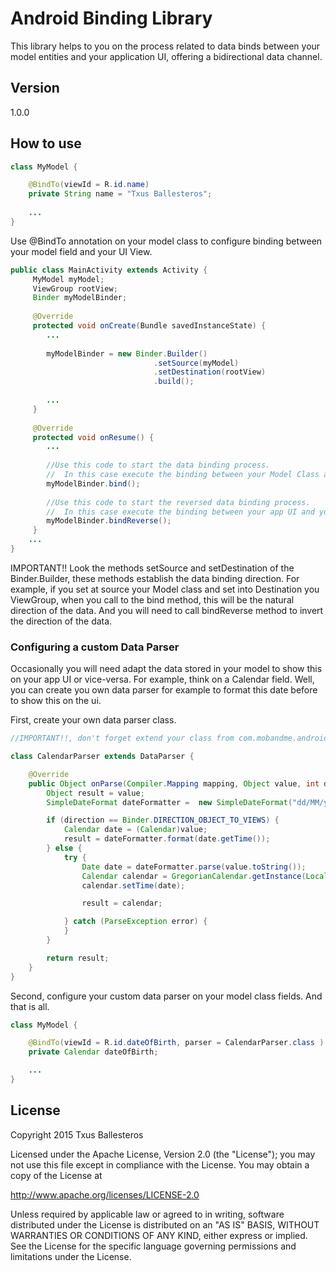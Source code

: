 # Android Binding Library

This library helps to you on the process related to data binds between your model entities and your application UI, offering a bidirectional data channel.

## Version

1.0.0

## How to use

```java
class MyModel {

    @BindTo(viewId = R.id.name)
    private String name = "Txus Ballesteros";
    
    ...
}
```
Use @BindTo annotation on your model class to configure binding between your model field and your UI View.

```java
public class MainActivity extends Activity {
     MyModel myModel;
     ViewGroup rootView;
     Binder myModelBinder;
    
     @Override
     protected void onCreate(Bundle savedInstanceState) {
        ...
        
        myModelBinder = new Binder.Builder()
                                .setSource(myModel)
                                .setDestination(rootView)
                                .build();
                                
        ...
     }
     
     @Override
     protected void onResume() {
        ...
        
        //Use this code to start the data binding process.
        //  In this case execute the binding between your Model Class and your app UI.
        myModelBinder.bind();
        
        //Use this code to start the reversed data binding process.
        //  In this case execute the binding between your app UI and your Model Class.
        myModelBinder.bindReverse();
     }
    ...
}
```
IMPORTANT!! Look the methods setSource and setDestination of the Binder.Builder, these methods establish the data binding direction. For example, 
if you set at source your Model class and set into Destination you ViewGroup, when you call to the bind method, this will be the natural direction of 
the data. And you will need to call bindReverse method to invert the direction of the data.

### Configuring a custom Data Parser

Occasionally you will need adapt the data stored in your model to show this on your app UI or vice-versa. For example, think on a Calendar field. Well, you can 
create you own data parser for example to format this date before to show this on the ui.


First, create your own data parser class.

```java
//IMPORTANT!!, don't forget extend your class from com.mobandme.android.bind.parser.DataParser class.

class CalendarParser extends DataParser {

    @Override
    public Object onParse(Compiler.Mapping mapping, Object value, int direction) {
        Object result = value;
        SimpleDateFormat dateFormatter =  new SimpleDateFormat("dd/MM/yyyy", Locale.getDefault());

        if (direction == Binder.DIRECTION_OBJECT_TO_VIEWS) {
            Calendar date = (Calendar)value;
            result = dateFormatter.format(date.getTime());
        } else {
            try {
                Date date = dateFormatter.parse(value.toString());
                Calendar calendar = GregorianCalendar.getInstance(Locale.getDefault());
                calendar.setTime(date);

                result = calendar;

            } catch (ParseException error) {
            }
        }

        return result;
    }
}
```

Second, configure your custom data parser on your model class fields. And that is all.

```java
class MyModel {

    @BindTo(viewId = R.id.dateOfBirth, parser = CalendarParser.class )
    private Calendar dateOfBirth;

    ...
}
```
 
## License

Copyright 2015 Txus Ballesteros

Licensed under the Apache License, Version 2.0 (the "License");
you may not use this file except in compliance with the License.
You may obtain a copy of the License at

   http://www.apache.org/licenses/LICENSE-2.0

Unless required by applicable law or agreed to in writing, software
distributed under the License is distributed on an "AS IS" BASIS,
WITHOUT WARRANTIES OR CONDITIONS OF ANY KIND, either express or implied.
See the License for the specific language governing permissions and
limitations under the License.

